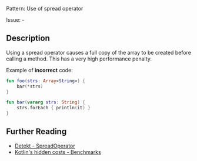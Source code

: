 Pattern: Use of spread operator

Issue: -

## Description

Using a spread operator causes a full copy of the array to be created before calling a method. This has a very high performance penalty.

Example of **incorrect** code:

```kotlin
fun foo(strs: Array<String>) {
    bar(*strs)
}

fun bar(vararg strs: String) {
    strs.forEach { println(it) }
}
```

## Further Reading

* [Detekt - SpreadOperator](https://arturbosch.github.io/detekt/performance.html#spreadoperator)
* [Kotlin's hidden costs - Benchmarks](https://sites.google.com/a/athaydes.com/renato-athaydes/posts/kotlinshiddencosts-benchmarks)